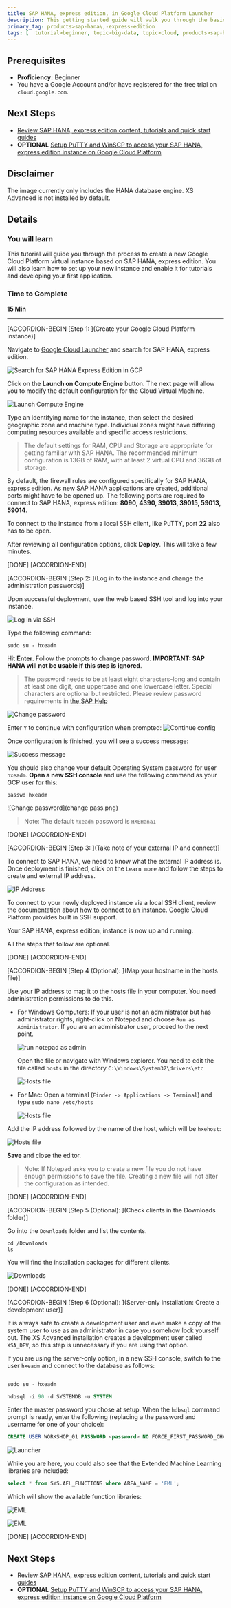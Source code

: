 ```yaml
---
title: SAP HANA, express edition, in Google Cloud Platform Launcher
description: This getting started guide will walk you through the basics of launching SAP HANA, express edition, on Google Cloud Platform using the Launcher.
primary_tag: products>sap-hana\,-express-edition  
tags: [  tutorial>beginner, topic>big-data, topic>cloud, products>sap-hana, products>sap-hana\,-express-edition   ]
---
```


## Prerequisites  
 - **Proficiency:** Beginner
 - You have a Google Account and/or have registered for the free trial on `cloud.google.com`.


## Next Steps
 - [Review SAP HANA, express edition content, tutorials and quick start guides](http://www.sap.com/developer/topics/sap-hana-express.html)
 - **OPTIONAL** [Setup PuTTY and WinSCP to access your SAP HANA, express edition instance on Google Cloud Platform](http://www.sap.com/developer/tutorials/hxe-gcp-setup-putty-winscp-windows.html)

## Disclaimer
The image currently only includes the HANA database engine. XS Advanced is not installed by default.

## Details
### You will learn  
This tutorial will guide you through the process to create a new Google Cloud Platform virtual instance based on SAP HANA, express edition. You will also learn how to set up your new instance and enable it for tutorials and developing your first application.


### Time to Complete
**15 Min**

---

[ACCORDION-BEGIN [Step 1: ](Create your Google Cloud Platform instance)]

Navigate to [Google Cloud Launcher](https://console.cloud.google.com/launcher) and search for SAP HANA, express edition.

![Search for SAP HANA Express Edition in GCP](1.png)

Click on the **Launch on Compute Engine** button. The next page will allow you to modify the default configuration for the Cloud Virtual Machine.

![Launch Compute Engine](2.png)

Type an identifying name for the instance, then select the desired geographic zone and machine type. Individual zones might have differing computing resources available and specific access restrictions.

>The default settings for RAM, CPU and Storage are appropriate for getting familiar with SAP HANA. The recommended minimum configuration is 13GB of RAM, with at least 2 virtual CPU and 36GB of storage.

By default, the firewall rules are configured specifically for SAP HANA, express edition. As new SAP HANA applications are created, additional ports might have to be opened up. The following ports are required to connect to SAP HANA, express edition: **8090, 4390, 39013, 39015, 59013, 59014**.

To connect to the instance from a local SSH client, like PuTTY, port **22** also has to be open.

After reviewing all configuration options, click **Deploy**. This will take a few minutes.



[DONE]
[ACCORDION-END]

[ACCORDION-BEGIN [Step 2: ](Log in to the instance and change the administration passwords)]

Upon successful deployment, use the web based SSH tool and log into your instance.

![Log in via SSH](3.png)

Type the following command:

```
sudo su - hxeadm
```

Hit **Enter**. Follow the prompts to change password. **IMPORTANT: SAP HANA will not be usable if this step is ignored**.

>The password needs to be at least eight characters-long and contain at least one digit, one uppercase and one lowercase letter. Special characters are optional but restricted. Please review password requirements in [the SAP Help](http://help-legacy.sap.com/saphelp_hanaplatform/helpdata/en/61/662e3032ad4f8dbdb5063a21a7d706/frameset.htm)

![Change password](4.png)

Enter `Y` to continue with configuration when prompted:
![Continue config](server_only.png)

Once configuration is finished, you will see a success message:

![Success message](6.png)

You should also change your default Operating System password for user `hxeadm`. **Open a new SSH console** and use the following command as your GCP user for this:

```
passwd hxeadm

```

![Change password](change pass.png)

>Note: The default `hxeadm` password is `HXEHana1`

[DONE]
[ACCORDION-END]


[ACCORDION-BEGIN [Step 3: ](Take note of your external IP and connect)]

To connect to SAP HANA, we need to know what the external IP address is. Once deployment is finished, click on the `Learn more` and follow the steps to create and external IP address.

![IP Address](7.png)

To connect to your newly deployed instance via a local SSH client, review the documentation about [how to connect to an instance](https://cloud.google.com/compute/docs/instances/connecting-to-instance). Google Cloud Platform provides built in SSH support.

Your SAP HANA, express edition, instance is now up and running.

All the steps that follow are optional.

[DONE]
[ACCORDION-END]


[ACCORDION-BEGIN [Step 4 (Optional): ](Map your hostname in the hosts file)]

Use your IP address to map it to the hosts file in your computer. You need administration permissions to do this.

- For Windows Computers:
  If your user is not an administrator but has administrator rights, right-click on Notepad and choose `Run as Administrator`. If you are an administrator user, proceed to the next point.

  ![run notepad as admin](8.png)

  Open the file or navigate with Windows explorer. You need to edit the file called `hosts` in the directory `C:\Windows\System32\drivers\etc`

  ![Hosts file](8.png)


- For Mac:
  Open a terminal (`Finder -> Applications -> Terminal`) and type `sudo nano /etc/hosts`

  ![Hosts file](mac.png)


Add the IP address followed by the name of the host, which will be `hxehost`:

![Hosts file](10.png)

**Save** and close the editor.

> Note: If Notepad asks you to create a new file you do not have enough permissions to save the file. Creating a new file will not alter the configuration as intended.


[DONE]
[ACCORDION-END]

[ACCORDION-BEGIN [Step 5 (Optional): ](Check clients in the Downloads folder)]

Go into the `Downloads` folder and list the contents.

```
cd /Downloads
ls
```

You will find the installation packages for different clients.

![Downloads](downloads_so.png)


[DONE]
[ACCORDION-END]

[ACCORDION-BEGIN [Step 6 (Optional): ](Server-only installation: Create a development user)]

It is always safe to create a development user and even make a copy of the system user to use as an administrator in case you somehow lock yourself out. The XS Advanced installation creates a development user called `XSA_DEV`, so this step is unnecessary if you are using that option.

If you are using the server-only option, in a new SSH console, switch to the user `hxeadm` and connect to the database as follows:

```SQL

sudo su - hxeadm

hdbsql -i 90 -d SYSTEMDB -u SYSTEM

```

Enter the master password you chose at setup. When the `hdbsql` command prompt is ready, enter the following (replacing a the password and username for one of your choice):

```SQL
CREATE USER WORKSHOP_01 PASSWORD <password> NO FORCE_FIRST_PASSWORD_CHANGE ;

```

![Launcher](14.png)

While you are here, you could also see that the Extended Machine Learning libraries are included:

```SQL
select * from SYS.AFL_FUNCTIONS where AREA_NAME = 'EML';
```

Which will show the available function libraries:

![EML](EML.png)

![EML](EML2.png)


[DONE]
[ACCORDION-END]

## Next Steps
 - [Review SAP HANA, express edition content, tutorials and quick start guides](http://www.sap.com/developer/topics/sap-hana-express.html)
 - **OPTIONAL** [Setup PuTTY and WinSCP to access your SAP HANA, express edition instance on Google Cloud Platform](http://www.sap.com/developer/tutorials/hxe-gcp-setup-putty-winscp-windows.html)
